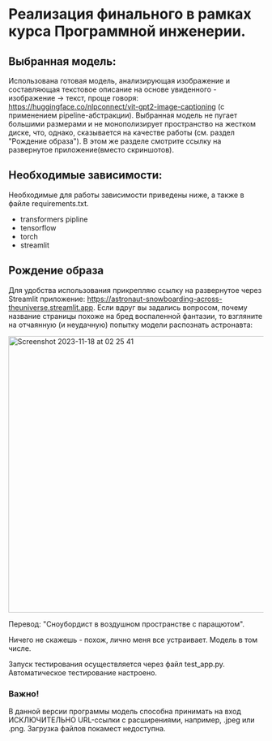 # Реализация финального в рамках курса Программной инженерии.
## Выбранная модель: 
 Использована готовая модель, анализирующая изображение и составляющая текстовое описание на основе увиденного - изображение -> текст, проще говоря: https://huggingface.co/nlpconnect/vit-gpt2-image-captioning (с применением pipeline-абстракции).
Выбранная модель не пугает большими размерами и не монополизирует пространство на жестком диске, что, однако, сказывается на качестве работы (см. раздел "Рождение образа"). В этом же разделе смотрите ссылку на развернутое приложение(вместо скриншотов).

## Необходимые зависимости:
 Необходимые для работы зависимости приведены ниже, а также в файле requirements.txt.
- transformers pipline 
- tensorflow
- torch
- streamlit

## Рождение образа
 Для удобства использования прикрепляю ссылку на развернутое через Streamlit приложение: https://astronaut-snowboarding-across-theuniverse.streamlit.app.
Если вдруг вы задались вопросом, почему название страницы похоже на бред воспаленной фантазии, то взгляните на отчаянную (и неудачную) попытку модели распознать астронавта:

<img width="545" alt="Screenshot 2023-11-18 at 02 25 41" src="https://github.com/MD-Daniel99/Prog_Engineering/assets/74740765/e3c96857-0a4a-47bf-9edb-25e2191474d6">

Перевод: "Сноубордист в воздушном пространстве с паращютом".                                                                      

Ничего не скажешь - похож, лично меня все устраивает. Модель в том числе.

Запуск тестирования осуществляется через файл test_app.py. Автоматическое тестирование настроено.
### Важно!
В данной версии программы модель способна принимать на вход ИСКЛЮЧИТЕЛЬНО URL-ссылки с расширениями, например, .jpeg или .png. Загрузка файлов покамест недоступна.


